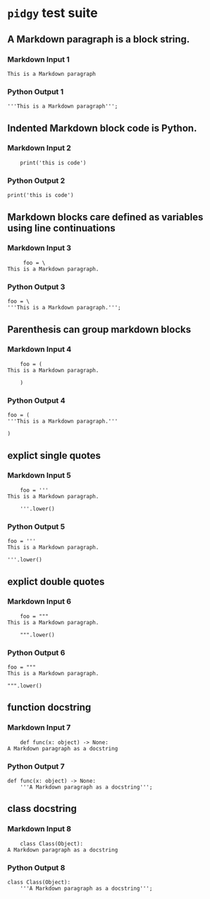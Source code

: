 # `pidgy` test suite 

## A Markdown paragraph is a block string.

  ### Markdown Input 1

  ```
  This is a Markdown paragraph
  ```
  ### Python Output 1

  ```
  '''This is a Markdown paragraph''';
  ```
## Indented Markdown block code is Python.

  ### Markdown Input 2

  ```
      print('this is code')
  ```
  ### Python Output 2

  ```
  print('this is code')
  ```
## Markdown blocks care defined as variables using line continuations

  ### Markdown Input 3

  ```
       foo = \
  This is a Markdown paragraph.

  ```
  ### Python Output 3

  ```
  foo = \
  '''This is a Markdown paragraph.''';

  ```
## Parenthesis can group markdown blocks

  ### Markdown Input 4

  ```
      foo = (
  This is a Markdown paragraph.

      )

  ```
  ### Python Output 4

  ```
  foo = (
  '''This is a Markdown paragraph.'''

  )

  ```
## explict single quotes

  ### Markdown Input 5

  ```
      foo = '''
  This is a Markdown paragraph.

      '''.lower()

  ```
  ### Python Output 5

  ```
  foo = '''
  This is a Markdown paragraph.

  '''.lower()

  ```
## explict double quotes

  ### Markdown Input 6

  ```
      foo = """
  This is a Markdown paragraph.

      """.lower()

  ```
  ### Python Output 6

  ```
  foo = """
  This is a Markdown paragraph.

  """.lower()

  ```
## function docstring

  ### Markdown Input 7

  ```
      def func(x: object) -> None:
  A Markdown paragraph as a docstring

  ```
  ### Python Output 7

  ```
  def func(x: object) -> None:
      '''A Markdown paragraph as a docstring''';

  ```
## class docstring

  ### Markdown Input 8

  ```
      class Class(Object):
  A Markdown paragraph as a docstring

  ```
  ### Python Output 8

  ```
  class Class(Object):
      '''A Markdown paragraph as a docstring''';

  ```
